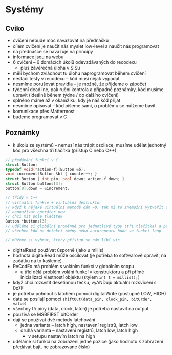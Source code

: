 # Systémy

## Cviko

- cvičení nebude moc navazovat na přednášku
- cílem cvičení je naučit nás myslet low-level a naučit nás programovat
- na přednášce se navazuje na principy
- informace jsou na webu
- 6 cvičení – 6 domácích úkolů odevzdávaných do recodexu
	- plus závěrečná úloha v SISu
- měli bychom zvládnout tu úlohu naprogramovat během cvičení
- nestačí testy v recodexu – kód musí nějak vypadat
- nesmíme porušovat pravidla – je možné, že přijdeme o zápočet
- týdenní deadline, pak ruční kontrola a případné poznámky, kód musíme upravit (ideálně během týdne / do dalšího cvičení)
- splněno máme až v okamžiku, kdy je náš kód přijat
- nesmíme opisovat – kód píšeme sami, o problému se můžeme bavit
- komunikace přes Mattermost
- budeme programovat v C

## Poznámky

- k úkolu ze systémů – nemusí nás trápit oscilace, musíme udělat jednotný kód pro všechna tři tlačítka (přístup C nebo C++)

```C
// předávání funkcí v C
struct Button;
typedef void(*action-f)(Button &b);
void increment(Button &b) { counter++; }
struct Button { int pin; bool down; action-f down; }
struct Button buttons[3];
button[0].down = &increment;

// třídy v C++
// virtuální funkce + virtuální destruktor
// když k nějaké virtuální metodě dám =0, tak mi to znemožní vytvořit samotnou třídu – u každého syna musím danou metodu přepsat
// nepoužívat operátor new
// chci mít pole tlačítek
Button *buttons[3];
// uděláme si globální proměnné pro jednotlivé typy (tři tlačítka) a pak jejich ukazatele uložíme do pole
// všechen kód na detekci změny nebo autorepeatu bude ve funkci loop

// můžeme si vybrat, který přístup se nám líbí víc
```

- digitalRead používat úsporně (jako u millis)
- hodnota digitalRead může oscilovat (je potřeba to softwarově opravit, na začátku na to kašleme)
- ReCodEx má problém s voláním funkcí v globálním scopu
	- u tříd dělá problém volání funkcí v konstruktoru a při přímé inicializaci vlastností objektu (stylem `int t = millis();`)
- když chci rozsvítit desetinnou tečku, vyANDuju aktuální rozsvícení s 0x7F
- je potřeba pohnout s latchem pomocí digitalWrite (postupně LOW, HIGH)
- data se posílají pomocí `shiftOut(data_pin, clock_pin, bitOrder, value)`
- všechny tři piny (data, clock, latch) je potřeba nastavit na output
- používá se MSBFIRST bitOrder
- dají se používat dvě metody latchování
	- jedna varianta – latch high, nastavení registrů, latch low
	- druhá varianta – nastavení registrů, latch low, latch high
		- v setupu nastavím latch na high
- uděláme si funkci na zobrazení jedné pozice (jako hodnotu k zobrazení předávat bajt, ne zobrazované číslo)